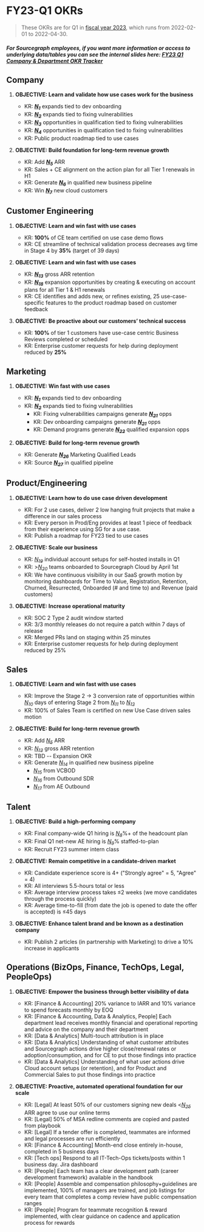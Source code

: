 # FY23-Q1 OKRs

> These OKRs are for Q1 in [fiscal year 2023](../../company-info-and-process/communication/index.md#fiscal-year), which runs from 2022-02-01 to 2022-04-30.

##### For Sourcegraph employees, if you want more information or access to underlying data/tables you can see the internal slides here: [FY23 Q1 Company & Department OKR Tracker][fy23 q1 company & department okr tracker]

## Company

1. **OBJECTIVE: Learn and validate how use cases work for the business**

   - KR: **[_N<sub>1</sub>_][n1]** expands tied to dev onboarding
   - KR: **[_N<sub>2</sub>_][n2]** expands tied to fixing vulnerabilities
   - KR: **[_N<sub>3</sub>_][n3]** opportunities in qualification tied to fixing vulnerabilities
   - KR: **[_N<sub>4</sub>_][n4]** opportunities in qualification tied to fixing vulnerabilities
   - KR: Public product roadmap tied to use cases

2. **OBJECTIVE: Build foundation for long-term revenue growth**
   - KR: Add **[_N<sub>5</sub>_][n5]** ARR
   - KR: Sales + CE alignment on the action plan for all Tier 1 renewals in H1
   - KR: Generate **[_N<sub>6</sub>_][n6]** in qualified new business pipeline
   - KR: Win **[_N<sub>7</sub>_][n7]** new cloud customers

## Customer Engineering

1. **OBJECTIVE: Learn and win fast with use cases**

   - KR: **100%** of CE team certified on use case demo flows
   - KR: CE streamline of technical validation process decreases avg time in Stage 4 by **35%** (target of 39 days)

2. **OBJECTIVE: Learn and win fast with use cases**

   - KR: **[_N<sub>13</sub>_][n13]** gross ARR retention
   - KR: **[_N<sub>18</sub>_][n18]** expansion opportunities by creating & executing on account plans for all Tier 1 & H1 renewals
   - KR: CE identifies and adds new, or refines existing, 25 use-case-specific features to the product roadmap based on customer feedback

3. **OBJECTIVE: Be proactive about our customers’ technical success**
   - KR: **100%** of tier 1 customers have use-case centric Business Reviews completed or scheduled
   - KR: Enterprise customer requests for help during deployment reduced by **25%**

## Marketing

1. **OBJECTIVE: Win fast with use cases**

   - KR: **[_N<sub>1</sub>_][n1]** expands tied to dev onboarding
   - KR: **[_N<sub>2</sub>_][n2]** expands tied to fixing vulnerabilities
     - KR: Fixing vulnerabilities campaigns generate **[_N<sub>21</sub>_][n21]** opps
     - KR: Dev onboarding campaigns generate **[_N<sub>21</sub>_][n21]** opps
     - KR: Demand programs generate **[_N<sub>22</sub>_][n22]** qualified expansion opps

2. **OBJECTIVE: Build for long-term revenue growth**
   - KR: Generate **[_N<sub>26</sub>_][n23]** Marketing Qualified Leads
   - KR: Source **[_N<sub>27</sub>_][n24]** in qualified pipeline

## Product/Engineering

1. **OBJECTIVE: Learn how to do use case driven development**

   - KR: For 2 use cases, deliver 2 low hanging fruit projects that make a difference in our sales process
   - KR: Every person in Prod/Eng provides at least 1 piece of feedback from their experience using SG for a use case.
   - KR: Publish a roadmap for FY23 tied to use cases

1. **OBJECTIVE: Scale our business**

   - KR: [_N<sub>19</sub>_][n19] individual account setups for self-hosted installs in Q1
   - KR: >[_N<sub>20</sub>_][n20] teams onboarded to Sourcegraph Cloud by April 1st
   - KR: We have continuous visibility in our SaaS growth motion by monitoring dashboards for Time to Value, Registration, Retention, Churned, Resurrected, Onboarded (# and time to) and Revenue (paid customers)

1. **OBJECTIVE: Increase operational maturity**
   - KR: SOC 2 Type 2 audit window started
   - KR: 3/3 monthly releases do not require a patch within 7 days of release
   - KR: Merged PRs land on staging within 25 minutes
   - KR: Enterprise customer requests for help during deployment reduced by 25%

## Sales

1. **OBJECTIVE: Learn and win fast with use cases**

   - KR: Improve the Stage 2 -> 3 conversion rate of opportunities within [_N<sub>10</sub>_][n10] days of entering Stage 2 from [_N<sub>11</sub>_][n11] to [_N<sub>12</sub>_][n12]
   - KR: 100% of Sales Team is certified on new Use Case driven sales motion

2. **OBJECTIVE: Build for long-term revenue growth**
   - KR: Add [_N<sub>5</sub>_][n5] ARR
   - KR: [_N<sub>13</sub>_][n13] gross ARR retention
   - KR: TBD -- Expansion OKR
   - KR: Generate [_N<sub>14</sub>_][n14] in qualified new business pipeline
     - [_N<sub>15</sub>_][n15] from VCBOD
     - [_N<sub>16</sub>_][n16] from Outbound SDR
     - [_N<sub>17</sub>_][n17] from AE Outbound

## Talent

1. **OBJECTIVE: Build a high-performing company**

   - KR: Final company-wide Q1 hiring is [_N<sub>8</sub>_][n8]%+ of the headcount plan
   - KR: Final Q1 net-new AE hiring is [_N<sub>9</sub>_][n9]% staffed-to-plan
   - KR: Recruit FY23 summer intern class

2. **OBJECTIVE: Remain competitive in a candidate-driven market**

   - KR: Candidate experience score is 4+ ("Strongly agree" = 5, "Agree" = 4)
   - KR: All interviews 5.5-hours total or less
   - KR: Average interview process takes ≤2 weeks (we move candidates through the process quickly)
   - KR: Average time-to-fill (from date the job is opened to date the offer is accepted) is ≤45 days

3. **OBJECTIVE: Enhance talent brand and be known as a destination company**
   - KR: Publish 2 articles (in partnership with Marketing) to drive a 10% increase in applicants

## Operations (BizOps, Finance, TechOps, Legal, PeopleOps)

1. **OBJECTIVE: Empower the business through better visibility of data**

   - KR: [Finance & Accounting] 20% variance to IARR and 10% variance to spend forecasts monthly by EOQ
   - KR: [Finance & Accounting, Data & Analytics, People] Each department lead receives monthly financial and operational reporting and advice on the company and their department
   - KR: [Data & Analytics] Multi-touch attribution is in place
   - KR: [Data & Analytics] Understanding of what customer attributes and Sourcegraph actions drive higher close/renewal rates or adoption/consumption, and for CE to put those findings into practice
   - KR: [Data & Analytics] Understanding of what user actions drive Cloud account setups (or retention), and for Product and Commercial Sales to put those findings into practice

2. **OBJECTIVE: Proactive, automated operational foundation for our scale**
   - KR: [Legal] At least 50% of our customers signing new deals <[_N<sub>25</sub>_][n25] ARR agree to use our online terms
   - KR: [Legal] 50% of MSA redline comments are copied and pasted from playbook
   - KR: [Legal] If a tender offer is completed, teammates are informed and legal processes are run efficiently
   - KR: [Finance & Accounting] Month-end close entirely in-house, completed in 5 business days
   - KR: [Tech ops] Respond to all IT-Tech-Ops tickets/posts within 1 business day. Jira dashboard
   - KR: [People] Each team has a clear development path (career development framework) available in the handbook
   - KR: [People] Assemble and compensation philosophy+guidelines are implemented, 100% of managers are trained, and job listings for every team that completes a comp review have public compensation ranges
   - KR: [People] Program for teammate recognition & reward implemented, with clear guidance on cadence and application process for rewards

[n1]: https://docs.google.com/document/d/1CTU1f1miFDhzdQOGMicK243dokePzVGiXR5TEynLyc8/edit#bookmark=id.dq3so2sle1x2
[n2]: https://docs.google.com/document/d/1CTU1f1miFDhzdQOGMicK243dokePzVGiXR5TEynLyc8/edit#bookmark=id.2gzlegipuki3
[n3]: https://docs.google.com/document/d/1CTU1f1miFDhzdQOGMicK243dokePzVGiXR5TEynLyc8/edit#bookmark=id.jn89cs36quo0
[n4]: https://docs.google.com/document/d/1CTU1f1miFDhzdQOGMicK243dokePzVGiXR5TEynLyc8/edit#bookmark=id.3rkona6uaio6
[n5]: https://docs.google.com/document/d/1CTU1f1miFDhzdQOGMicK243dokePzVGiXR5TEynLyc8/edit#bookmark=id.bebyda79946w
[n6]: https://docs.google.com/document/d/1CTU1f1miFDhzdQOGMicK243dokePzVGiXR5TEynLyc8/edit#bookmark=id.eaizkzsq8cqi
[n7]: https://docs.google.com/document/d/1CTU1f1miFDhzdQOGMicK243dokePzVGiXR5TEynLyc8/edit#bookmark=id.aiklchg3p1gt
[n8]: https://docs.google.com/document/d/1CTU1f1miFDhzdQOGMicK243dokePzVGiXR5TEynLyc8/edit#bookmark=id.8vnjfqkxfnj
[n9]: https://docs.google.com/document/d/1CTU1f1miFDhzdQOGMicK243dokePzVGiXR5TEynLyc8/edit#bookmark=id.sbobm62k0nip
[n10]: https://docs.google.com/document/d/1CTU1f1miFDhzdQOGMicK243dokePzVGiXR5TEynLyc8/edit#bookmark=id.vxj08evs8do2
[n11]: https://docs.google.com/document/d/1CTU1f1miFDhzdQOGMicK243dokePzVGiXR5TEynLyc8/edit#bookmark=id.hydp6sgazxcy
[n12]: https://docs.google.com/document/d/1CTU1f1miFDhzdQOGMicK243dokePzVGiXR5TEynLyc8/edit#bookmark=id.2ebxjp1qqwkr
[n13]: https://docs.google.com/document/d/1CTU1f1miFDhzdQOGMicK243dokePzVGiXR5TEynLyc8/edit#bookmark=id.mn7fokosxwno
[n14]: https://docs.google.com/document/d/1CTU1f1miFDhzdQOGMicK243dokePzVGiXR5TEynLyc8/edit#bookmark=id.wp1apyleyvw4
[n15]: https://docs.google.com/document/d/1CTU1f1miFDhzdQOGMicK243dokePzVGiXR5TEynLyc8/edit#bookmark=id.nt011ufp6lod
[n16]: https://docs.google.com/document/d/1CTU1f1miFDhzdQOGMicK243dokePzVGiXR5TEynLyc8/edit#bookmark=id.o8rcxe9zaq7u
[n17]: https://docs.google.com/document/d/1CTU1f1miFDhzdQOGMicK243dokePzVGiXR5TEynLyc8/edit#bookmark=id.tkcynu7qvur0
[n18]: https://docs.google.com/document/d/1CTU1f1miFDhzdQOGMicK243dokePzVGiXR5TEynLyc8/edit#bookmark=id.ea62nphthzk3
[n19]: https://docs.google.com/document/d/1CTU1f1miFDhzdQOGMicK243dokePzVGiXR5TEynLyc8/edit#bookmark=id.8oklorhdyde1
[n20]: https://docs.google.com/document/d/1CTU1f1miFDhzdQOGMicK243dokePzVGiXR5TEynLyc8/edit#bookmark=id.e3oh9cfa9dah
[n21]: https://docs.google.com/document/d/1CTU1f1miFDhzdQOGMicK243dokePzVGiXR5TEynLyc8/edit#bookmark=id.pfc0gj665mov
[n22]: https://docs.google.com/document/d/1CTU1f1miFDhzdQOGMicK243dokePzVGiXR5TEynLyc8/edit#bookmark=id.s3us0nnmxtjt
[n23]: https://docs.google.com/document/d/1CTU1f1miFDhzdQOGMicK243dokePzVGiXR5TEynLyc8/edit#bookmark=id.4nw6op1hbc1h
[n24]: https://docs.google.com/document/d/1CTU1f1miFDhzdQOGMicK243dokePzVGiXR5TEynLyc8/edit#bookmark=id.6oe1ctdk7yte
[n25]: https://docs.google.com/document/d/1CTU1f1miFDhzdQOGMicK243dokePzVGiXR5TEynLyc8/edit#bookmark=id.nlbap1gr8rq0
[fy23 q1 company & department okr tracker]: https://docs.google.com/presentation/d/1KUOElUkrH-29teXmZBmgmIgLngf-I_6Ikixub1SR0yM/edit?usp=sharing
